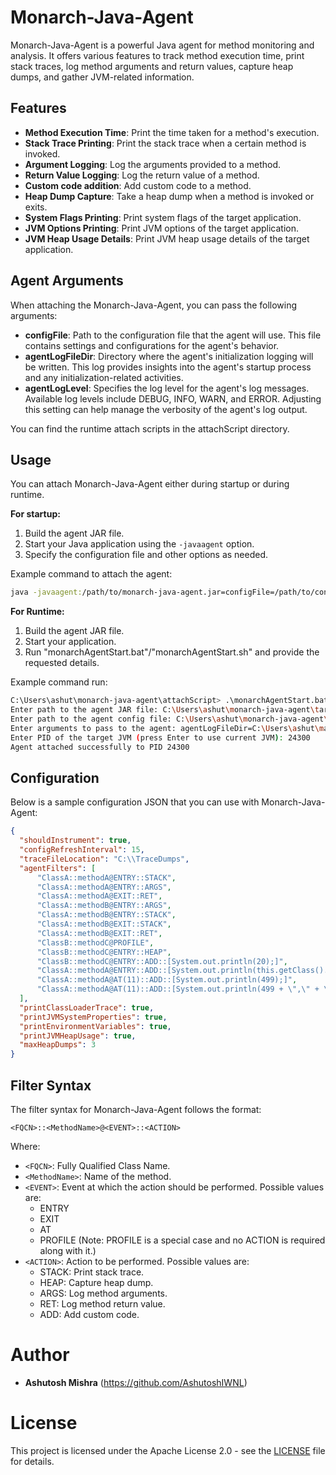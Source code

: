 # Monarch-Java-Agent

Monarch-Java-Agent is a powerful Java agent for method monitoring and analysis. It offers various features to track method execution time, print stack traces, log method arguments and return values, capture heap dumps, and gather JVM-related information.

## Features

- **Method Execution Time**: Print the time taken for a method's execution.
- **Stack Trace Printing**: Print the stack trace when a certain method is invoked.
- **Argument Logging**: Log the arguments provided to a method.
- **Return Value Logging**: Log the return value of a method.
- **Custom code addition**: Add custom code to a method.
- **Heap Dump Capture**: Take a heap dump when a method is invoked or exits.
- **System Flags Printing**: Print system flags of the target application.
- **JVM Options Printing**: Print JVM options of the target application.
- **JVM Heap Usage Details**: Print JVM heap usage details of the target application.

## Agent Arguments

When attaching the Monarch-Java-Agent, you can pass the following arguments:

- **configFile**: Path to the configuration file that the agent will use. This file contains settings and configurations for the agent's behavior.
- **agentLogFileDir**: Directory where the agent's initialization logging will be written. This log provides insights into the agent's startup process and any initialization-related activities.
- **agentLogLevel**: Specifies the log level for the agent's log messages. Available log levels include DEBUG, INFO, WARN, and ERROR. Adjusting this setting can help manage the verbosity of the agent's log output.

You can find the runtime attach scripts in the attachScript directory.


## Usage

You can attach Monarch-Java-Agent either during startup or during runtime.

**For startup:**

1. Build the agent JAR file.
2. Start your Java application using the `-javaagent` option.
3. Specify the configuration file and other options as needed.

Example command to attach the agent:

```bash 
java -javaagent:/path/to/monarch-java-agent.jar=configFile=/path/to/config.json,agentLogFileDir=/path/to/log/dir,agentLogLevel=DEBUG YourMainClass
```

**For Runtime:**

1. Build the agent JAR file.
2. Start your application.
3. Run "monarchAgentStart.bat"/"monarchAgentStart.sh" and provide the requested details.

Example command run:
```bash 
C:\Users\ashut\monarch-java-agent\attachScript> .\monarchAgentStart.bat
Enter path to the agent JAR file: C:\Users\ashut\monarch-java-agent\target\monarch-java-agent-1.0-SNAPSHOT.jar
Enter path to the agent config file: C:\Users\ashut\monarch-java-agent\sampleConfig\mConfig.json
Enter arguments to pass to the agent: agentLogFileDir=C:\Users\ashut\manualTesting,agentLogLevel=DEBUG
Enter PID of the target JVM (press Enter to use current JVM): 24300
Agent attached successfully to PID 24300
```

## Configuration

Below is a sample configuration JSON that you can use with Monarch-Java-Agent:

```json
{
  "shouldInstrument": true,
  "configRefreshInterval": 15,
  "traceFileLocation": "C:\\TraceDumps",
  "agentFilters": [
      "ClassA::methodA@ENTRY::STACK",
      "ClassA::methodA@ENTRY::ARGS",
      "ClassA::methodA@EXIT::RET",
      "ClassA::methodB@ENTRY::ARGS",
      "ClassA::methodB@ENTRY::STACK",
      "ClassA::methodB@EXIT::STACK",
      "ClassA::methodB@EXIT::RET",
      "ClassB::methodC@PROFILE",
      "ClassB::methodC@ENTRY::HEAP",
      "ClassB::methodC@ENTRY::ADD::[System.out.println(20);]",
      "ClassA::methodA@ENTRY::ADD::[System.out.println(this.getClass().getName());]",
      "ClassA::methodA@AT(11)::ADD::[System.out.println(499);]",
      "ClassA::methodA@AT(11)::ADD::[System.out.println(499 + \",\" + \"Ashutosh\");]"
  ],
  "printClassLoaderTrace": true,
  "printJVMSystemProperties": true,
  "printEnvironmentVariables": true,
  "printJVMHeapUsage": true,
  "maxHeapDumps": 3
}
```

## Filter Syntax

The filter syntax for Monarch-Java-Agent follows the format:

```plaintext
<FQCN>::<MethodName>@<EVENT>::<ACTION>
```

Where:

- `<FQCN>`: Fully Qualified Class Name.
- `<MethodName>`: Name of the method.
- `<EVENT>`: Event at which the action should be performed. Possible values are:
    - ENTRY
    - EXIT
    - AT
    - PROFILE (Note: PROFILE is a special case and no ACTION is required along with it.)
- `<ACTION>`: Action to be performed. Possible values are:
    - STACK: Print stack trace.
    - HEAP: Capture heap dump.
    - ARGS: Log method arguments.
    - RET: Log method return value.
    - ADD: Add custom code.


# Author

- **Ashutosh Mishra** (https://github.com/AshutoshIWNL)

# License

This project is licensed under the Apache License 2.0 - see the [LICENSE](LICENSE) file for details.